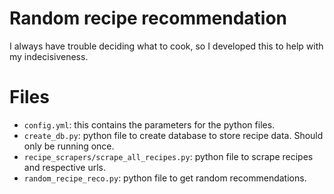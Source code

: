 # Random recipe recommendation
I always have trouble deciding what to cook, so I developed this to help with my indecisiveness.

# Files
* `config.yml`: this contains the parameters for the python files.
* `create_db.py`: python file to create database to store recipe data. Should only be running once.
* `recipe_scrapers/scrape_all_recipes.py`: python file to scrape recipes and respective urls.
* `random_recipe_reco.py`: python file to get random recommendations.